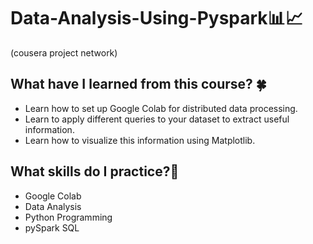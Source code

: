 # Data-Analysis-Using-Pyspark📊📈
(cousera project network)

## What have I learned from this course? 🍀 
- Learn how to set up Google Colab for distributed data processing. 
- Learn to apply different queries to your dataset to extract useful information.
- Learn how to visualize this information using Matplotlib.

## What skills do I practice?🍁
- Google Colab
- Data Analysis
- Python Programming
- pySpark SQL
